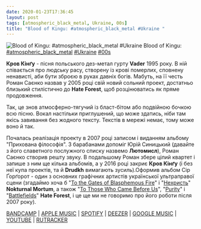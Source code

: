 ```yaml
---
date: 2020-01-23T17:36:45
layout: post
tags: [atmospheric_black_metal, Ukraine, 00s]
title: "Blood of Kingu: #atmospheric_black_metal #Ukraine "
---
```

![Blood of Kingu: #atmospheric_black_metal #Ukraine ](/assets/photos/photo_861@23-01-2020_17-36-45.jpg)
Blood of Kingu: [#atmospheric_black_metal](/tags/#atmospheric_black_metal) [#Ukraine](/tags/#Ukraine) [#00s](/tags/#00s)

**Кров Кінґу** - пісня польського дез-метал гурту **Vader** 1995 року. В ній співається про людську расу, створену із крові померлих, сповнену ненависті, аби бути зброєю в руках давніх богів. Мабуть, на її честь Роман Саєнко назвав у 2005 році свій новий сольний проект, достатньо близький стилістично до **Hate Forest**, щоб розцінюватись як пряме продовження.

Так, це знов атмосферно-тягучий із бласт-бітом або подвійною бочкою всю пісню. Вокал настільки приглушений, що може здатись, ніби там якісь завивання без жодного тексту. Текстів в мережі немає, тому може воно й так.

Почалась реалізація проекту в 2007 році записом і виданням альбому &quot;Прихована філософія&quot;. З барабанами допоміг Юрій Синицький (давайте з його славетного послужного списку назвемо **Лютомисл**), Роман Саєнко створив решту звуку. В подальшому Роман збере цілий квартет і запише з ним ще кілька альбомів, а у 2016 році закриє **Кров Кінґу** (і без неї купа проектів, та й **Drudkh** вимагають зусиль).Оформив альбом Сір Ґорґорот - один з основних графічних артистів української ультраправої сцени (згадаймо хоча б &quot;[To the Gates of Blasphemous Fire](https://t.me/vast_space_unexplored/2910)&quot; і &quot;[Нехристь](https://t.me/vast_space_unexplored/2931)&quot; **Nokturnal Mortum**, а також &quot;[To Those Who Came Before Us](https://t.me/vast_space_unexplored/3015)&quot;, &quot;[Purity](https://t.me/vast_space_unexplored/3047)&quot; і &quot;[Battlefields](https://t.me/vast_space_unexplored/3071)&quot; **Hate Forest**, і це ще ми не говоримо про його роботи після 2007 року).

[BANDCAMP](https://dmp666.bandcamp.com/album/de-occulta-philosophia) | [APPLE MUSIC](https://music.apple.com/au/album/de-occulta-philosophia/582763684) | [SPOTIFY](https://open.spotify.com/album/5jcsYfi2vOoXwmPu5Uh1vQ) | [DEEZER](https://www.deezer.com/album/6147218?utm_source=deezer&amp;utm_content=album-6147218&amp;utm_term=1601611822_1579793699&amp;utm_medium=web) | [GOOGLE MUSIC](https://play.google.com/music/m/Bgnzmmcvc7j2dezj7aremozy2iq?t=De_Occulta_Philosophia_-_Blood_of_Kingu) | [YOUTUBE](https://www.youtube.com/playlist?list=OLAK5uy_mabNouY6ToELTjAwOZ4nZN_FgOurv5GLU) | [RUTRACKER](https://rutracker.org/forum/viewtopic.php?t=668807)